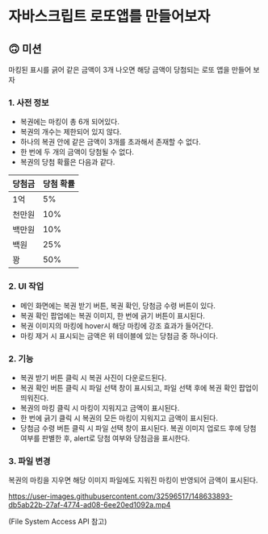 # 자바스크립트 로또앱를 만들어보자

## 🙃 미션

마킹된 표시를 긁어 같은 금액이 3개 나오면 해당 금액이 당첨되는 로또 앱을 만들어 보자

### 1. 사전 정보
- 복권에는 마킹이 총 6개 되어있다.
- 복권의 개수는 제한되어 있지 않다.
- 하나의 복권 안에 같은 금액이 3개를 초과해서 존재할 수 없다.
- 한 번에 두 개의 금액이 당첨될 수 없다.
- 복권의 당첨 확률은 다음과 같다.

| 당첨금 | 당첨 확률  |
| ------------- | ------------- |
| 1억  | 5%  |
| 천만원  | 10%  |
| 백만원  | 10%  |
| 백원 | 25%  |
| 꽝 | 50%  |



### 2. UI 작업
- 메인 화면에는 복권 받기 버튼, 복권 확인, 당첨금 수령 버튼이 있다.
- 복권 확인 팝업에는 복권 이미지, 한 번에 긁기 버튼이 표시된다.
- 복권 이미지의 마킹에 hover시 해당 마킹에 강조 효과가 들어간다.
- 마킹 제거 시 표시되는 금액은 위 테이블에 있는 당첨금 중 하나이다.

### 2. 기능
- 복권 받기 버튼 클릭 시 복권 사진이 다운로드된다.
- 복권 확인 버튼 클릭 시 파일 선택 창이 표시되고, 파일 선택 후에 복권 확인 팝업이 띄워진다.
- 복권의 마킹 클릭 시 마킹이 지워지고 금액이 표시된다.
- 한 번에 긁기 클릭 시 복권의 모든 마킹이 지워지고 금액이 표시된다.
- 당첨금 수령 버튼 클릭 시 파일 선택 창이 표시된다. 복권 이미지 업로드 후에 당첨 여부를 판별한 후, alert로 당첨 여부와 당첨금을 표시한다.

### 3. 파일 변경
복권의 마킹을 지우면 해당 이미지 파일에도 지워진 마킹이 반영되어 금액이 표시된다.

https://user-images.githubusercontent.com/32596517/148633893-db5ab22b-27af-4774-ad08-6ee20ed1092a.mp4

(File System Access API 참고)

